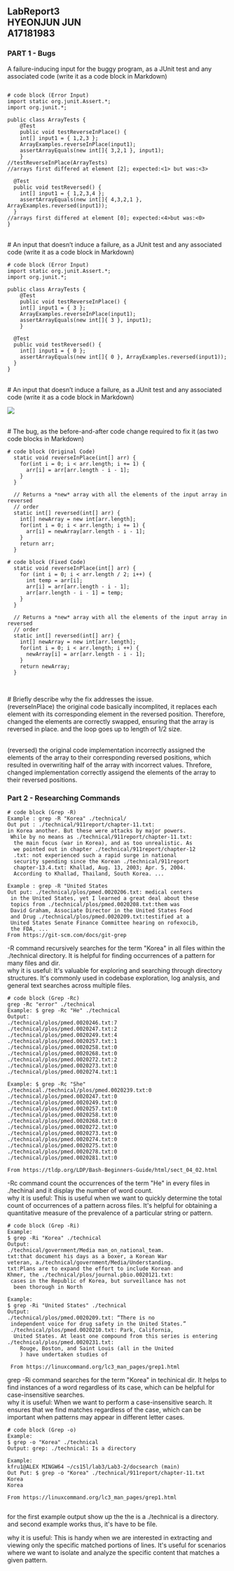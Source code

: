 LabReport3 <br> 
HYEONJUN JUN <br>
A17181983 <br>
---
### PART 1 - Bugs
 A failure-inducing input for the buggy program, as a JUnit test and any associated code (write it as a code block in Markdown)
```

# code block (Error Input)
import static org.junit.Assert.*;
import org.junit.*;

public class ArrayTests {
	@Test 
	public void testReverseInPlace() {
    int[] input1 = { 1,2,3 };
    ArrayExamples.reverseInPlace(input1);
    assertArrayEquals(new int[]{ 3,2,1 }, input1);
	}
//testReverseInPlace(ArrayTests)
//arrays first differed at element [2]; expected:<1> but was:<3>

  @Test
  public void testReversed() {
    int[] input1 = { 1,2,3,4 };
    assertArrayEquals(new int[]{ 4,3,2,1 }, ArrayExamples.reversed(input1));
  }
//arrays first differed at element [0]; expected:<4>but was:<0>
}
```

<br> # An input that doesn’t induce a failure, as a JUnit test and any associated code (write it as a code block in Markdown)
```
# code block (Error Input)
import static org.junit.Assert.*;
import org.junit.*;

public class ArrayTests {
	@Test 
	public void testReverseInPlace() {
    int[] input1 = { 3 };
    ArrayExamples.reverseInPlace(input1);
    assertArrayEquals(new int[]{ 3 }, input1);
	}

  @Test
  public void testReversed() {
    int[] input1 = { 0 };
    assertArrayEquals(new int[]{ 0 }, ArrayExamples.reversed(input1));
  }
}
```

<br> # An input that doesn’t induce a failure, as a JUnit test and any associated code (write it as a code block in Markdown)


<img src= "https://github.com/kfru5515/cse15l-lab-reports-fa23/blob/main/Screenshot%202023-11-04%20114506.png?raw=true"/>

<br> # The bug, as the before-and-after code change required to fix it (as two code blocks in Markdown)
```
# code block (Original Code)
  static void reverseInPlace(int[] arr) {
    for(int i = 0; i < arr.length; i += 1) {
      arr[i] = arr[arr.length - i - 1];
    }
  }

  // Returns a *new* array with all the elements of the input array in reversed
  // order
  static int[] reversed(int[] arr) {
    int[] newArray = new int[arr.length];
    for(int i = 0; i < arr.length; i += 1) {
      arr[i] = newArray[arr.length - i - 1];
    }
    return arr;
  }
```

```
# code block (Fixed Code)
  static void reverseInPlace(int[] arr) {
    for (int i = 0; i < arr.length / 2; i++) {
      int temp = arr[i];
      arr[i] = arr[arr.length - i - 1];
      arr[arr.length - i - 1] = temp;
    }
  }

  // Returns a *new* array with all the elements of the input array in reversed
  // order
  static int[] reversed(int[] arr) {
    int[] newArray = new int[arr.length];
    for(int i = 0; i < arr.length; i ++) {
      newArray[i] = arr[arr.length - i - 1];
    }
    return newArray;
  }


```
<br> # Briefly describe why the fix addresses the issue.
<br> (reverseInPlace) the original code basically incomplited, it replaces each element with its corresponding element in the reversed position. Therefore, changed the elements are correctly swapped, ensuring that the array is reversed in place. and the loop goes up to length of 1/2 size. 

<br> (reversed) the original code implementation incorrectly assigned the elements of the array to their corresponding reversed positions, which resulted in overwriting half of the array with incorrect values. Threfore,  changed implementation correctly assigend the elements of the array to their reversed positions. 

### Part 2 - Researching Commands

```
# code block (Grep -R)
Example : grep -R "Korea" ./technical/
Out put : ./technical/911report/chapter-11.txt:               
in Korea another. But these were attacks by major powers.
 While by no means as ./technical/911report/chapter-11.txt:  
  the main focus (war in Korea), and as too unrealistic. As
  we pointed out in chapter ./technical/911report/chapter-12
  .txt: not experienced such a rapid surge in national
  security spending since the Korean ./technical/911report
  chapter-13.4.txt: Khallad, Aug. 13, 2003; Apr. 5, 2004.
  According to Khallad, Thailand, South Korea. ...

Example : grep -R "United States
Out put: ./technical/plos/pmed.0020206.txt: medical centers
 in the United States, yet I learned a great deal about these
 topics from ./technical/plos/pmed.0020208.txt:them was
 David Graham, Associate Director in the United States Food
 and Drug ./technical/plos/pmed.0020209.txt:testified at a
 United States Senate Finance Committee hearing on rofexocib,
 the FDA, ...
From https://git-scm.com/docs/git-grep

```
-R command recursively searches for the term "Korea" in 
all files within the ./technical directory. It is helpful
 for finding occurrences of a pattern for many files and 
 dir.
<br>
why it is useful: It's valuable for exploring and searching through directory structures. It's commonly used in codebase exploration, log analysis, and general text searches across multiple files.
```
# code block (Grep -Rc)
grep -Rc "error" ./technical
Example: $ grep -Rc "He" ./technical
Output:
./technical/plos/pmed.0020246.txt:7
./technical/plos/pmed.0020247.txt:2
./technical/plos/pmed.0020249.txt:4
./technical/plos/pmed.0020257.txt:1
./technical/plos/pmed.0020258.txt:0
./technical/plos/pmed.0020268.txt:0
./technical/plos/pmed.0020272.txt:2
./technical/plos/pmed.0020273.txt:0
./technical/plos/pmed.0020274.txt:1

Example: $ grep -Rc "She" ./technical./technical/plos/pmed.0020239.txt:0
./technical/plos/pmed.0020247.txt:0
./technical/plos/pmed.0020249.txt:0
./technical/plos/pmed.0020257.txt:0
./technical/plos/pmed.0020258.txt:0
./technical/plos/pmed.0020268.txt:0
./technical/plos/pmed.0020272.txt:0
./technical/plos/pmed.0020273.txt:0
./technical/plos/pmed.0020274.txt:0
./technical/plos/pmed.0020275.txt:0
./technical/plos/pmed.0020278.txt:0
./technical/plos/pmed.0020281.txt:0

From https://tldp.org/LDP/Bash-Beginners-Guide/html/sect_04_02.html

```
-Rc command count the occurrences of the term "He" in 
every files in ./techinal and it display the number of 
word count. 
<br>
why it is useful: This is useful when we want to quickly determine the total count of occurrences of a pattern across files. It's helpful for obtaining a quantitative measure of the prevalence of a particular string or pattern.


```
# code block (Grep -Ri)
Example:
$ grep -Ri "Korea" ./technical
Output: 
./technical/government/Media man_on_national_team.
txt:that document his days as a boxer, a Korean War 
veteran, a./technical/government/Media/Understanding.
txt:Plans are to expand the effort to include Korean and 
Khmer, the ./technical/plos/journal.pbio.0020121.txt: 
 cases in the Republic of Korea, but surveillance has not
  been thorough in North

Example: 
$ grep -Ri "United States" ./technical
Output:
./technical/plos/pmed.0020209.txt: “There is no
 independent voice for drug safety in the United States.”
 ./technical/plos/pmed.0020210.txt: Park, California,
  United States. At least one compound from this series is entering ./technical/plos/pmed.0020231.txt:      
    Rouge, Boston, and Saint Louis (all in the United 
    ) have undertaken studies of
 
 From https://linuxcommand.org/lc3_man_pages/grep1.html
```
grep -Ri command searches for the term "Korea" in 
techinical dir. It helps to find instances of a word
 regardless of its case, which can be helpful for 
 case-insensitive searches.
 <br>
why it is useful: When we want to perform a case-insensitive search. It ensures that we find matches regardless of the case, which can be important when patterns may appear in different letter cases.

```
# code block (Grep -o)
Example: 
$ grep -o "Korea" ./technical
Output: grep: ./technical: Is a directory

Example:
kfru1@ALEX MINGW64 ~/cs15l/lab3/Lab3-2/docsearch (main)
Out Put: $ grep -o "Korea" ./technical/911report/chapter-11.txt 
Korea
Korea

From https://linuxcommand.org/lc3_man_pages/grep1.html


```
for the first example output show up the the is a 
./technical is a directory. and second example works thus,
 it's have to be file. 
 <br>

why it is useful: This is handy when we are interested in extracting and viewing only the specific matched portions of lines. It's useful for scenarios where we want to isolate and analyze the specific content that matches a given pattern.

